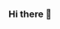 ### Hi there 👋



</div>




<!--
**yujiniii/yujiniii** is a ✨ _special_ ✨ repository because its `README.md` (this file) appears on your GitHub profile.

Here are some ideas to get you started:
<img src="https://techstack-generator.vercel.app/ts-icon.svg" alt="icon" width="65" height="65" />

- 🔭 I’m currently working on ...
- 🌱 I’m currently learning ...
- 👯 I’m looking to collaborate on ...
- 🤔 I’m looking for help with ...
- 💬 Ask me about ...
- 📫 How to reach me: ...
- 😄 Pronouns: ...
- ⚡ Fun fact: ...
-->
